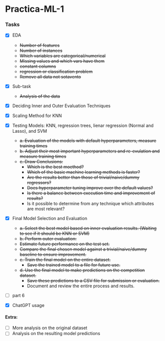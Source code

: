 # Practica-ML-1

### Tasks
- [x] EDA
  -  ~~Number of features~~
  -  ~~Number of instances~~
  -  ~~Which variables are categorical/numerical~~
  -  ~~Missing values and which vars have them~~
  -  ~~constant columns~~
  -  ~~regression or classification problem~~
  -  ~~Remove all data not sotavento~~
- [x] Sub-task
  - ~~Analysis of the data~~
- [x] Deciding Inner and Outer Evaluation Techniques
- [x] Scaling Method for KNN
- [x] Testing Models: KNN, regression trees, lienar regression (Normal and Lasso), and SVM
  -  ~~a. Evaluation of the models with default hyperparameters, measure training times~~
  -  ~~b. Adjust their most important hyperparameters and re-evulation and measure training times~~
  -  ~~c. Draw Conclusions:~~
     -  ~~Which is the best moethod?~~
     -  ~~Which of the basic machine learning methods is faster?~~
     -  ~~Are the results better than those of trivial/naive/dummy regressors?~~
     -  ~~Does hyperparameter tuning improve over the default values?~~
     -  ~~Is there a balance between execution time and improvement of results?~~
     -  Is it possible to determine from any technique which attributes are most relevant? 
- [x] Final Model Selection and Evaluation
  -  ~~a. Select the best model based on inner evaluation results. (Waiting to see if it should be KNN or SVM)~~
  -  ~~b. Perform outer evaluation:~~
    -  ~~Estimate future performance on the test set.~~
    -  ~~Compare the final chosen model against a trivial/naive/dummy baseline to ensure improvement.~~
  -  ~~c. Train the final model on the entire dataset.~~
     -  ~~Save the trained model to a file for future use.~~
  -  ~~d. Use the final model to make predictions on the competition dataset.~~
     -  ~~Save these predictions to a CSV file for submission or evaluation.~~
     -  Document and review the entire process and results.
-  [ ] part 6
-  [x] ChatGPT usage


#### Extra:
- [ ] More analysis on the original dataset
- [ ] Analysis on the resulting model predictions 
